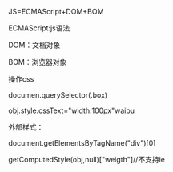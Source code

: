 JS=ECMAScript+DOM+BOM

ECMAScript:js语法

DOM：文档对象

BOM：浏览器对象

操作css

documen.querySelector(.box)

obj.style.cssText="width:100px"waibu

外部样式：

document.getElementsByTagName("div")[0]

getComputedStyle(obj,null)["weigth"]//不支持ie

